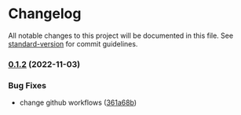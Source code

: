 # Changelog

All notable changes to this project will be documented in this file. See [standard-version](https://github.com/conventional-changelog/standard-version) for commit guidelines.

### [0.1.2](https://github.com/FRickReich/lcars-framework/compare/v1.0.0...v0.1.2) (2022-11-03)


### Bug Fixes

* change github workflows ([361a68b](https://github.com/FRickReich/lcars-framework/commit/361a68b5c33c9d7e98838cf80cf7c5d8fbccca23))
